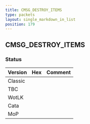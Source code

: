 ```yaml
---
title: CMSG_DESTROY_ITEMS
type: packets
layout: single_markdown_in_list
position: 179
---
```


## CMSG_DESTROY_ITEMS

### Status

Version    | Hex        | Comment
---------- | ---------- | ---------- 
Classic    |            |
TBC        |            |
WotLK      |            |
Cata       |            |
MoP        |            |